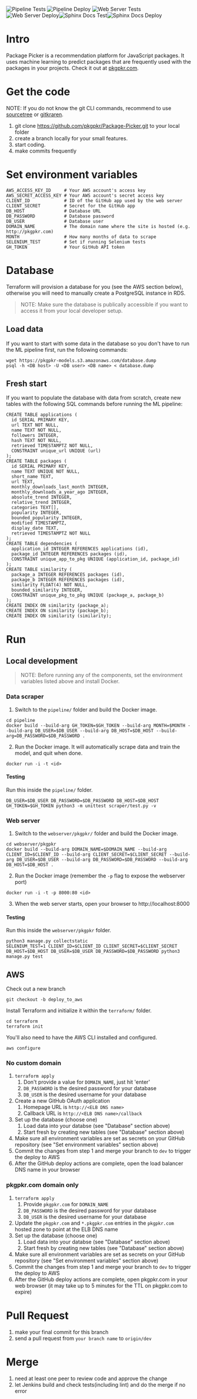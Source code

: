 ![Pipeline Tests](https://github.com/pkgpkr/Package-Picker/workflows/Scraper%20Test%20CI/badge.svg) ![Pipeline Deploy](https://github.com/pkgpkr/Package-Picker/workflows/Pipeline%20Deploy/badge.svg) ![Web Server Tests](https://github.com/pkgpkr/Package-Picker/workflows/Web%20Server%20Tests/badge.svg) ![Web Server Deploy](https://github.com/pkgpkr/Package-Picker/workflows/Web%20Server%20Deploy/badge.svg)![Sphinx Docs Test](https://github.com/pkgpkr/Package-Picker/workflows/Sphinx%20Docs%20Test/badge.svg)![Sphinx Docs Deploy](https://github.com/pkgpkr/Package-Picker/workflows/Sphinx%20Docs%20Deploy/badge.svg)

# Intro

Package Picker is a recommendation platform for JavaScript packages. It uses machine learning to predict packages that are frequently used with the packages in your projects. Check it out at [pkgpkr.com](http://pkgpkr.com).

# Get the code

NOTE: If you do not know the git CLI commands, recommend to use [sourcetree](https://www.sourcetreeapp.com/) or [gitkraren](https://www.gitkraken.com/).

1. git clone https://github.com/pkgpkr/Package-Picker.git to your local folder 
2. create a branch locally for your small features.
3. start coding.
4. make commits frequently

# Set environment variables

```
AWS_ACCESS_KEY_ID     # Your AWS account's access key
AWS_SECRET_ACCESS_KEY # Your AWS account's secret access key
CLIENT_ID             # ID of the GitHub app used by the web server
CLIENT_SECRET         # Secret for the GitHub app
DB_HOST               # Database URL
DB_PASSWORD           # Database password
DB_USER               # Database user
DOMAIN_NAME           # The domain name where the site is hosted (e.g. http://pkgpkr.com)
MONTH                 # How many months of data to scrape
SELENIUM_TEST         # Set if running Selenium tests
GH_TOKEN              # Your GitHub API token
```

# Database

Terraform will provision a database for you (see the AWS section below), otherwise you will need to manually create a PostgreSQL instance in RDS.

> NOTE: Make sure the database is publically accessible if you want to access it from your local developer setup.

## Load data

If you want to start with some data in the database so you don't have to run the ML pipeline first, run the following commands:

```
wget https://pkgpkr-models.s3.amazonaws.com/database.dump
psql -h <DB host> -U <DB user> <DB name> < database.dump
```

## Fresh start

If you want to populate the database with data from scratch, create new tables with the following SQL commands before running the ML pipeline:

```
CREATE TABLE applications (
  id SERIAL PRIMARY KEY,
  url TEXT NOT NULL,
  name TEXT NOT NULL,
  followers INTEGER,
  hash TEXT NOT NULL,
  retrieved TIMESTAMPTZ NOT NULL,
  CONSTRAINT unique_url UNIQUE (url)
);
CREATE TABLE packages (
  id SERIAL PRIMARY KEY,
  name TEXT UNIQUE NOT NULL,
  short_name TEXT,
  url TEXT,
  monthly_downloads_last_month INTEGER,
  monthly_downloads_a_year_ago INTEGER,
  absolute_trend INTEGER,
  relative_trend INTEGER,
  categories TEXT[],
  popularity INTEGER,
  bounded_popularity INTEGER,
  modified TIMESTAMPTZ,
  display_date TEXT,
  retrieved TIMESTAMPTZ NOT NULL
);
CREATE TABLE dependencies (
  application_id INTEGER REFERENCES applications (id),
  package_id INTEGER REFERENCES packages (id),
  CONSTRAINT unique_app_to_pkg UNIQUE (application_id, package_id)
);
CREATE TABLE similarity (
  package_a INTEGER REFERENCES packages (id),
  package_b INTEGER REFERENCES packages (id),
  similarity FLOAT(4) NOT NULL,
  bounded_similarity INTEGER,
  CONSTRAINT unique_pkg_to_pkg UNIQUE (package_a, package_b)
);
CREATE INDEX ON similarity (package_a);
CREATE INDEX ON similarity (package_b);
CREATE INDEX ON similarity (similarity);
```

# Run

## Local development

> NOTE: Before running any of the components, set the environment variables listed above and install Docker.

### Data scraper

1. Switch to the `pipeline/` folder and build the Docker image.

```
cd pipeline
docker build --build-arg GH_TOKEN=$GH_TOKEN --build-arg MONTH=$MONTH --build-arg DB_USER=$DB_USER --build-arg DB_HOST=$DB_HOST --build-arg=DB_PASSWORD=$DB_PASSWORD .
```

2. Run the Docker image. It will automatically scrape data and train the model, and quit when done.

`docker run -i -t <id>`

#### Testing

Run this inside the `pipeline/` folder.

`DB_USER=$DB_USER DB_PASSWORD=$DB_PASSWORD DB_HOST=$DB_HOST GH_TOKEN=$GH_TOKEN python3 -m unittest scraper/test.py -v`

### Web server

1. Switch to the `webserver/pkgpkr/` folder and build the Docker image.

```
cd webserver/pkgpkr
docker build --build-arg DOMAIN_NAME=$DOMAIN_NAME --build-arg CLIENT_ID=$CLIENT_ID --build-arg CLIENT_SECRET=$CLIENT_SECRET --build-arg DB_USER=$DB_USER --build-arg DB_PASSWORD=$DB_PASSWORD --build-arg DB_HOST=$DB_HOST .
```

2. Run the Docker image (remember the `-p` flag to expose the webserver port)

`docker run -i -t -p 8000:80 <id>`

3. When the web server starts, open your browser to http://localhost:8000

#### Testing

Run this inside the `webserver/pkgpkr` folder.

```
python3 manage.py collectstatic
SELENIUM_TEST=1 CLIENT_ID=$CLIENT_ID CLIENT_SECRET=$CLIENT_SECRET DB_HOST=$DB_HOST DB_USER=$DB_USER DB_PASSWORD=$DB_PASSWORD python3 manage.py test
```

## AWS

Check out a new branch

```
git checkout -b deploy_to_aws
```

Install Terraform and initialize it within the `terraform/` folder.

```
cd terraform
terraform init
```

You'll also need to have the AWS CLI installed and configured.

```
aws configure
```

### No custom domain

1. `terraform apply`
    1. Don't provide a value for `DOMAIN_NAME`, just hit 'enter'
    2. `DB_PASSWORD` is the desired password for your database
    3. `DB_USER` is the desired username for your database
2. Create a new GitHub OAuth application
    1. Homepage URL is `http://<ELB DNS name>`
    2. Callback URL is `http://<ELB DNS name>/callback`
3. Set up the database (choose one)
    1. Load data into your databse (see "Database" section above)
    2. Start fresh by creating new tables (see "Database" section above)
4. Make sure all environment variables are set as secrets on your GitHub repository (see "Set environment variables" section above)
5. Commit the changes from step 1 and merge your branch to `dev` to trigger the deploy to AWS
6. After the GitHub deploy actions are complete, open the load balancer DNS name in your browser

### pkgpkr.com domain only

1. `terraform apply`
    1. Provide `pkgpkr.com` for `DOMAIN_NAME`
    2. `DB_PASSWORD` is the desired password for your database
    3. `DB_USER` is the desired username for your database
2. Update the `pkgpkr.com` and `*.pkgpkr.com` entries in the `pkgpkr.com` hosted zone to point at the ELB DNS name
3. Set up the database (choose one)
    1. Load data into your databse (see "Database" section above)
    2. Start fresh by creating new tables (see "Database" section above)
4. Make sure all environment variables are set as secrets on your GitHub repository (see "Set environment variables" section above)
5. Commit the changes from step 1 and merge your branch to `dev` to trigger the deploy to AWS
6. After the GitHub deploy actions are complete, open pkgpkr.com in your web browser (it may take up to 5 minutes for the TTL on pkgpkr.com to expire)

# Pull Request

1. make your final commit for this branch
2. send a pull request from `your branch name` to `origin/dev`

# Merge

1. need at least one peer to review code and approve the change
2. let Jenkins build and check tests(including lint) and do the merge if no error
